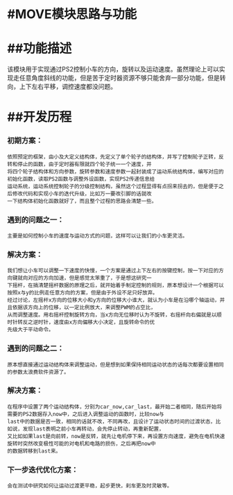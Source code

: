 #MOVE模块思路与功能
=========================
##功能描述
========================
  该模块用于实现通过PS2控制小车的方向，旋转以及运动速度。虽然理论上可以实现走任意角度斜线的功能，但是苦于定时器资源不够只能舍弃一部分功能，但是转向，上下左右平移，调控速度都没问题。

##开发历程
=========================
  ### 初期方案：
    依照预定的框架，由小及大定义结构体，先定义了单个轮子的结构体，并写了控制轮子正转，反转和停止的函数，由于定时器有限就四个轮子统一一个速度，并
    将四个轮子结构体和方向参数，旋转参数和速度参数一起封装成了运动系统结构体，编写对应的初始化函数，读取PS2函数与调整外设函数，实现PS2传递信息给
    运动系统，运动系统控制轮子的分级控制结构，虽然这个过程显得有点拐来拐去的，但是便于之后修改代码和实现小车的迭代升级，比如万一要改引脚的话就改
    一下结构体初始化函数就好了，而且整个过程的思路会清楚一些。
  ### 遇到的问题之一：
    主要是如何控制小车的速度与运动方式的问题，这样可以让我们的小车更灵活。
  ### 解决方案：
    我们想让小车可以调整一下速度的快慢，一个方案是通过上下左右的按键控制，按一下对应的方向键就向对应的方向加速，但是感觉太笨重了，于是想这研究一
    下摇杆，在搞清楚摇杆数据的原理之后，就开始着手制定控制的规则，原本想设计一个根据可以按照x与y的比例走任意方向的方案，但是由于外设不足只好放弃。
    经过讨论，左摇杆x方向的位移大小和y方向的位移大小谁大，就认为小车是在沿哪个轴运动，并且依据该方向上的位移，以一定比例放大，来调整PWM的占空比，
    从而调整速度。用右摇杆控制旋转方向，当x方向无位移时认为不旋转，右摇杆向右偏就是以顺时针转反之逆时针，速度由x方向偏移大小决定，且旋转命令的优
    先级大于平动命令。
  ### 遇到的问题之二：
    原本想直接通过运动结构体来调整运动，但是想到如果保持相同运动状态的话每次都要设置相同的参数太浪费软件资源了。
  ### 解决方案：
    在程序中设置了两个运动结构体，分别为car_now,car_last，最开始二者相同，随后开始将需要的PS2数据存入now中，之后进入调整运动的函数时，比较now与
    last中的数据是否一致，相同的话就不改，不同再改，且设计了运动状态时间的过渡状态，比如说，发现last表明之前小车再转动，会先停止转动，再重新配置，
    又比如如果last是向前转，now是反转，就先让电机停下来，再设置方向速度，避免在电机快速旋转时突然改变极性可能的对电机和电路的损伤，之后再把now中
    的数据转移到last来。
  ### 下一步迭代优化方案：
    会在测试中研究如何让运动过渡更平稳，起步更快，刹车更及时灵敏等。


